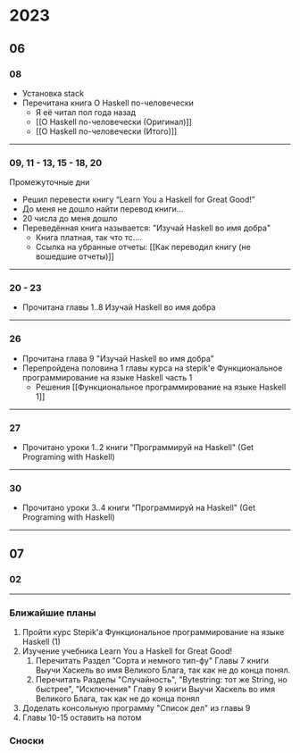 # 2023

## 06

### 08

- Установка stack
- Перечитана книга О Haskell по-человечески
	- Я её читал пол года назад
	- [[О Haskell по-человечески (Оригинал)]]
	- [[О Haskell по-человечески (Итого)]]

---

### 09, 11 - 13, 15 - 18, 20

Промежуточные дни

- Решил перевести книгу “Learn You a Haskell for Great Good!”
- До меня не дошло найти перевод книги...
- 20 числа до меня дошло
- Переведённая книга называется: "Изучай Haskell во имя добра"
	- Книга платная, так что тс....
	- Ссылка на убранные отчеты: [[Как переводил книгу (не вошедшие отчеты)]]

---
### 20 - 23

- Прочитана главы 1..8 Изучай Haskell во имя добра

---
### 26

- Прочитана глава 9 "Изучай Haskell во имя добра"
- Перепройдена половина 1 главы курса на stepik'е Функциональное программирование на языке Haskell часть 1
	- Решения [[Функциональное программирование на языке Haskell 1]]

---
### 27

- Прочитано уроки 1..2 книги "Программируй на Haskell" (Get Programing with Haskell)

---
### 30

- Прочитано уроки 3..4 книги "Программируй на Haskell" (Get Programing with Haskell)

---
## 07

### 02





---
### Ближайшие планы

1. Пройти курс Stepik'а Функциональное программирование на языке Haskell (1)
2. Изучение учебника Learn You a Haskell for Great Good!
	1. Перечитать Раздел "Сорта и немного тип-фу" Главы 7 книги Выучи Хаскель во имя Великого Блага, так как не до конца понял.
	2. Перечитать Разделы "Случайность", "Bytestring: тот же String, но быстрее", "Исключения" Главу 9 книги Выучи Хаскель во имя Великого Блага, так как не до конца понял
4. Доделать консольную программу "Список дел" из главы 9
5. Главы 10-15 оставить на потом


### Сноски
